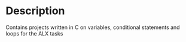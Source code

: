 # Description
Contains projects written in C on variables, conditional statements and loops for the ALX tasks
